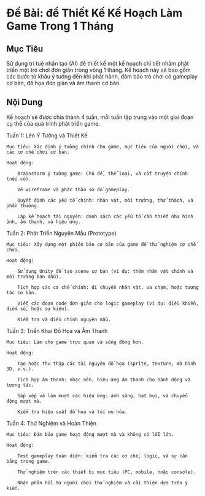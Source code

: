 # Đề Bài: để Thiết Kế Kế Hoạch Làm Game Trong 1 Tháng

## Mục Tiêu

Sử dụng trí tuệ nhân tạo (AI) để thiết kế một kế hoạch chi tiết nhằm phát triển một trò chơi đơn giản trong vòng 1 tháng. Kế hoạch này sẽ bao gồm các bước từ khâu ý tưởng đến khi phát hành, đảm bảo trò chơi có gameplay cơ bản, đồ họa đơn giản và âm thanh cơ bản.

## Nội Dung

Kế hoạch sẽ được chia thành 4 tuần, mỗi tuần tập trung vào một giai đoạn cụ thể của quá trình phát triển game.

Tuần 1: Lên Ý Tưởng và Thiết Kế

    Mục tiêu: Xác định ý tưởng chính cho game, mục tiêu của người chơi, và các cơ chế chơi cơ bản.

    Hoạt động:

        Brainstorm ý tưởng game: Chủ đề, thể loại, và cốt truyện chính (nếu có).

        Vẽ wireframe và phác thảo sơ đồ gameplay.

        Quyết định các yếu tố chính: nhân vật, môi trường, thử thách, và phần thưởng.

        Lập kế hoạch tài nguyên: danh sách các yếu tố cần thiết như hình ảnh, âm thanh, và hiệu ứng.

Tuần 2: Phát Triển Nguyên Mẫu (Prototype)

    Mục tiêu: Xây dựng một phiên bản cơ bản của game để thử nghiệm cơ chế chơi.

    Hoạt động:

        Sử dụng Unity để tạo scene cơ bản (ví dụ: thêm nhân vật chính và môi trường ban đầu).

        Tích hợp các cơ chế chính: di chuyển nhân vật, va chạm, hoặc tương tác cơ bản.

        Viết các đoạn code đơn giản cho logic gameplay (ví dụ: điều khiển, điểm số, hoặc sự kiện).

        Kiểm tra và điều chỉnh nguyên mẫu.

Tuần 3: Triển Khai Đồ Họa và Âm Thanh

    Mục tiêu: Làm cho game trực quan và sống động hơn.

    Hoạt động:

        Tạo hoặc thu thập các tài nguyên đồ họa (sprite, texture, mô hình 3D, v.v.).

        Tích hợp âm thanh: nhạc nền, hiệu ứng âm thanh cho hành động và tương tác.

        Sắp xếp và làm mượt các hiệu ứng: ánh sáng, hạt bụi, và chuyển động mượt mà.

        Kiểm tra hiệu suất đồ họa và tối ưu hóa.

Tuần 4: Thử Nghiệm và Hoàn Thiện

    Mục tiêu: Đảm bảo game hoạt động mượt mà và không có lỗi lớn.

    Hoạt động:

        Test gameplay toàn diện: kiểm tra các cơ chế, logic, và sự cân bằng trong game.

        Thử nghiệm trên các thiết bị mục tiêu (PC, mobile, hoặc console).

        Nhận phản hồi từ người chơi thử nghiệm và cải thiện dựa trên ý kiến.


